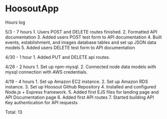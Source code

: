 # HoosoutApp

Hours log

5/3 - 7 hours
	1. Users POST and DELETE routes finished.
	2. Formatted API documentation
	3. Added users POST test form to API documentation
	4. Built events, establishment, and images database tables and set up JSON data models
	5. Added users DELETE test form to API documentation

4/30 - 1 hour
	1. Added PUT and DELETE api routes.

4/26 - 2 hours
	1. Set up npm-mysql.
	2. Connected node data models with mysql connection with AWS credentials.

4/19 - 4 hours
	1. Set up Amazon EC2 instance.
	2. Set up Amazon RDS instance.
	3. Set up Hoosout Github Repository
	4. Installed and configured Node.js + Express framework.
	5. Added first EJS files for landing page and API Documentation page
	6. Added first API routes
	7. Started building API Key authentication for API requests


Total: 13
